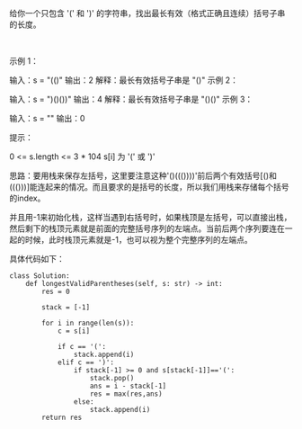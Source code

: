 给你一个只包含 '(' 和 ')' 的字符串，找出最长有效（格式正确且连续）括号子串的长度。

 

示例 1：

输入：s = "(()"
输出：2
解释：最长有效括号子串是 "()"
示例 2：

输入：s = ")()())"
输出：4
解释：最长有效括号子串是 "()()"
示例 3：

输入：s = ""
输出：0
 

提示：

0 <= s.length <= 3 * 104
s[i] 为 '(' 或 ')'


思路：要用栈来保存左括号，这里要注意这种'()((())))'前后两个有效括号[()和((()))]能连起来的情况。而且要求的是括号的长度，所以我们用栈来存储每个括号的index。

并且用-1来初始化栈，这样当遇到右括号时，如果栈顶是左括号，可以直接出栈，然后剩下的栈顶元素就是前面的完整括号序列的左端点。当前后两个序列要连在一起的时候，此时栈顶元素就是-1，也可以视为整个完整序列的左端点。


具体代码如下：
```
class Solution:
    def longestValidParentheses(self, s: str) -> int:
        res = 0

        stack = [-1]

        for i in range(len(s)):
            c = s[i]

            if c == '(':
                stack.append(i)
            elif c == ')':
                if stack[-1] >= 0 and s[stack[-1]]=='(':
                    stack.pop()
                    ans = i - stack[-1]
                    res = max(res,ans)
                else:
                    stack.append(i)
        return res

```